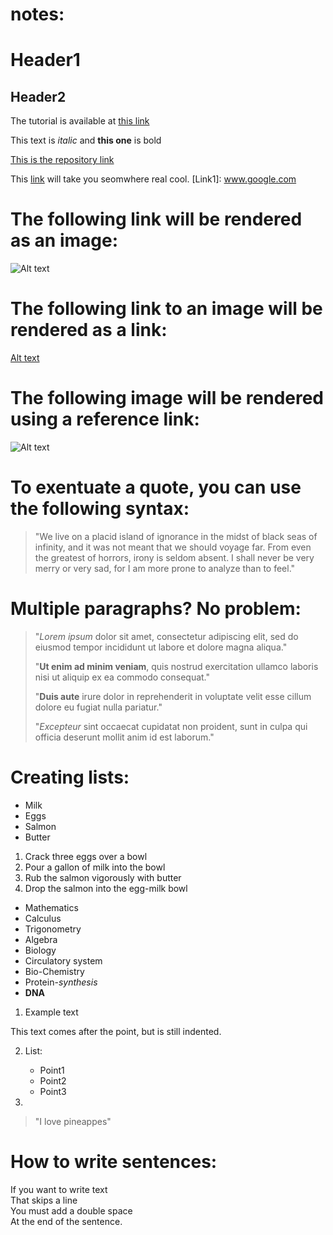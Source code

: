 # notes:
<h1>Header1</h1>
<h2>Header2</h2>

The tutorial is available at [this link][Tutorial]

This text is _italic_ and **this one** is bold

[This is the repository link](www.github/EricPaesBarreto/data-notations)

This [link](Link1) will take you seomwhere real cool.
[Link1]: www.google.com

# The following link will be rendered as an image:

![Alt text](https://upload.wikimedia.org/wikipedia/commons/thumb/b/b6/Image_created_with_a_mobile_phone.png/220px-Image_created_with_a_mobile_phone.png)

# The following link to an image will be rendered as a link:

[Alt text](https://upload.wikimedia.org/wikipedia/commons/thumb/b/b6/Image_created_with_a_mobile_phone.png/220px-Image_created_with_a_mobile_phone.png)

# The following image will be rendered using a reference link:

![Alt text][Link2]

[Link2]: https://upload.wikimedia.org/wikipedia/commons/thumb/b/b6/Image_created_with_a_mobile_phone.png/220px-Image_created_with_a_mobile_phone.png

# To exentuate a quote, you can use the following syntax:

>"We live on a placid island of ignorance in the midst of black seas of infinity, and it was not meant that we should voyage far. From even the greatest of horrors, irony is seldom absent. I shall never be very merry or very sad, for I am more prone to analyze than to feel."

# Multiple paragraphs? No problem:

>"_Lorem ipsum_ dolor sit amet, consectetur adipiscing elit, sed do eiusmod tempor incididunt ut labore et dolore magna aliqua."
>
 >"**__Ut enim ad minim veniam__**, quis nostrud exercitation ullamco laboris nisi ut aliquip ex ea commodo consequat." 
 >
 >"**Duis aute** irure dolor in reprehenderit in voluptate velit esse cillum dolore eu fugiat nulla pariatur." 
 >
 >"_Excepteur_ sint occaecat cupidatat non proident, sunt in culpa qui officia deserunt mollit anim id est laborum."

 # Creating lists:

* Milk
* Eggs
* Salmon
* Butter

1. Crack three eggs over a bowl
2. Pour a gallon of milk into the bowl
3. Rub the salmon vigorously with butter
4. Drop the salmon into the egg-milk bowl

* Mathematics
 * Calculus
 * Trigonometry
 * Algebra
* Biology
 * Circulatory system
 * Bio-Chemistry
  * Protein-_synthesis_
  * **DNA**

1. Example text

 This text comes after the point, but is still indented.

 2. List:

    * Point1
    * Point2
    * Point3

3. 

 >"I love pineappes"


# How to write sentences:

If you want to write text  
That skips a line  
You must add a double space  
At the end of the sentence.

[Tutorial]: https://www.markdowntutorial.com/lesson/1/